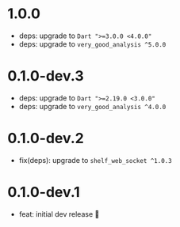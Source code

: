 # 1.0.0

- deps: upgrade to `Dart ">=3.0.0 <4.0.0"`
- deps: upgrade to `very_good_analysis ^5.0.0`

# 0.1.0-dev.3

- deps: upgrade to `Dart ">=2.19.0 <3.0.0"`
- deps: upgrade to `very_good_analysis ^4.0.0`

# 0.1.0-dev.2

- fix(deps): upgrade to `shelf_web_socket ^1.0.3`

# 0.1.0-dev.1

- feat: initial dev release 🎉
